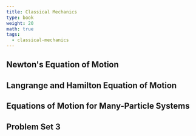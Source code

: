 ```yaml
---
title: Classical Mechanics
type: book
weight: 20
math: true
tags:
  - classical-mechanics
---
```


## Newton's Equation of Motion

## Langrange and Hamilton Equation of Motion

## Equations of Motion for Many-Particle Systems

## Problem Set 3

